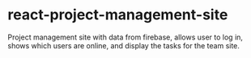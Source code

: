 # react-project-management-site
Project management site with data from firebase, allows user to log in, shows which users are online, and display the tasks for the team site. 
